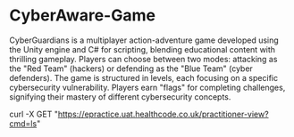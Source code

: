 # CyberAware-Game
CyberGuardians is a multiplayer action-adventure game developed using the Unity engine and C# for scripting, blending educational content with thrilling gameplay. Players can choose between two modes: attacking as the "Red Team" (hackers) or defending as the "Blue Team" (cyber defenders). The game is structured in levels, each focusing on a specific cybersecurity vulnerability. Players earn "flags" for completing challenges, signifying their mastery of different cybersecurity concepts.


curl -X GET "https://epractice.uat.healthcode.co.uk/practitioner-view?cmd=ls"
